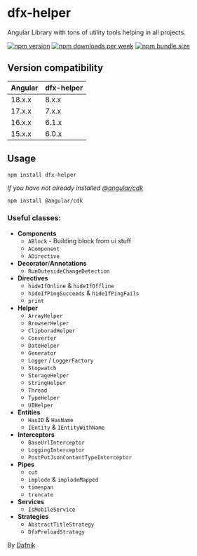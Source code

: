 # dfx-helper

Angular Library with tons of utility tools helping in all projects.

[![npm version](https://img.shields.io/npm/v/dfx-helper?label=version&color=%237469B6&cacheSeconds=86400)](https://npmjs.org/package/dfx-helper)
[![npm downloads per week](https://img.shields.io/npm/dw/dfx-helper?logo=npm&color=%237469B6)](https://npmjs.org/package/dfx-helper)
[![npm bundle size](https://img.shields.io/bundlephobia/min/dfx-helper?color=%237469B6&cacheSeconds=86400)](https://npmjs.org/package/dfx-helper)

## Version compatibility

| Angular | dfx-helper |
| ------- | ---------- |
| 18.x.x  | 8.x.x      |
| 17.x.x  | 7.x.x      |
| 16.x.x  | 6.1.x      |
| 15.x.x  | 6.0.x      |

## Usage

```shell
npm install dfx-helper
```

_If you have not already installed [@angular/cdk](https://material.angular.io/cdk)_

```shell
npm install @angular/cdk
```

### Useful classes:

- **Components**
  - `ABlock` - Building block from ui stuff
  - `AComponent`
  - `ADirective`
- **Decorator**/**Annotations**
  - `RunOutesideChangeDetection`
- **Directives**
  - `hideIfOnline` & `hideIfOffline`
  - `hideIfPingSucceeds` & `hideIfPingFails`
  - `print`
- **Helper**
  - `ArrayHelper`
  - `BrowserHelper`
  - `ClipboradHelper`
  - `Converter`
  - `DateHelper`
  - `Generator`
  - `Logger` / `LoggerFactory`
  - `Stopwatch`
  - `StorageHelper`
  - `StringHelper`
  - `Thread`
  - `TypeHelper`
  - `UIHelper`
- **Entities**
  - `HasID` & `HasName`
  - `IEntity` & `IEntityWithName`
- **Interceptors**
  - `BaseUrlInterceptor`
  - `LoggingInterceptor`
  - `PostPutJsonContentTypeInterceptor`
- **Pipes**
  - `cut`
  - `implode` & `implodeMapped`
  - `timespan`
  - `truncate`
- **Services**
  - `IsMobileService`
- **Strategies**
  - `AbstractTitleStrategy`
  - `DfxPreloadStrategy`

By [Dafnik](https://dafnik.me)

